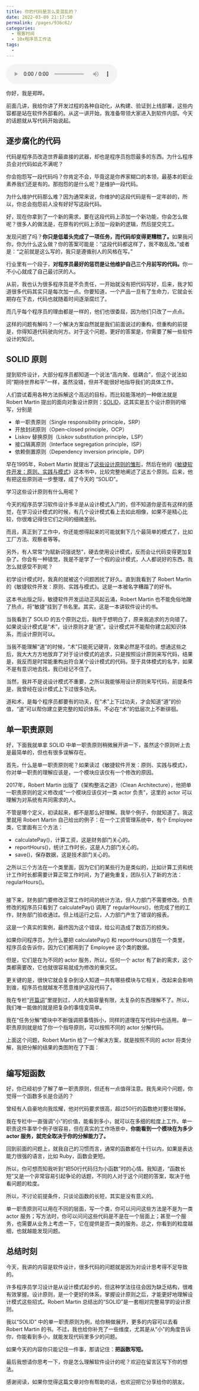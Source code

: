 ```yaml
---
title: 你的代码是怎么变混乱的？
date: 2022-03-09 21:17:50
permalink: /pages/936c62/
categories:
  - 极客时间
  - 10x程序员工作法
tags:
  - 
---
```

<audio title="34.你的代码是怎么变混乱的？" src="https://static001.geekbang.org/resource/audio/99/06/995f63a54ba2642d3886d0ad7edf4206.mp3" controls="controls"></audio> 
<p>你好，我是郑晔。</p><p>前面几讲，我给你讲了开发过程的各种自动化，从构建、验证到上线部署，这些内容都是站在软件外部看的。从这一讲开始，我准备带领大家进入到软件内部。今天的话题就从写代码开始说起。</p><h2>逐步腐化的代码</h2><p>代码是程序员改造世界最直接的武器，却也是程序员抱怨最多的东西。为什么程序员会对代码如此不满呢？</p><p>你会抱怨写一段代码吗？你肯定不会，毕竟这是你养家糊口的本领，最基本的职业素养我们还是有的。那抱怨的是什么呢？是维护一段代码。</p><p>为什么维护代码那么难？因为通常来说，你维护的这段代码是有一定年龄的，所以，你总会抱怨前人没有好好写这段代码。</p><p>好，现在你拿到了一个新的需求，要在这段代码上添加一个新功能，你会怎么做呢？很多人的做法是，在原有的代码上添加一段新的逻辑，然后提交完工。</p><p>发现问题了吗？<strong>你只是低着头完成了一项任务，而代码却变得更糟糕了。</strong>如果我问你，你为什么这么做？你的答案可能是：“这段代码都这样了，我不敢乱改。”或者是：“之前就是这么写的，我只是遵循别人的风格在写。”</p><p>行业里有一个段子，<strong>对程序员最好的惩罚是让他维护自己三个月前写的代码。</strong>你一不小心就成了自己最讨厌的人。</p><p>从前，我也认为很多程序员是不负责任，一开始就没有把代码写好，后来，我才知道很多代码其实只是每次加一点。你要知道，一个产品一旦有了生命力，它就会长期存在下去，代码也就随着时间逐渐腐烂了。</p><!-- [[[read_end]]] --><p>而几乎每个程序员的理由都是一样的，他们也很委屈，因为他们只改了一点点。</p><p>这样的问题有解吗？一个解决方案自然就是我们前面说过的重构，但重构的前提是，你得知道代码驶向何方。对于这个问题，更好的答案是，你需要了解一些软件设计的知识。</p><h2>SOLID 原则</h2><p>提到软件设计，大部分程序员都知道一个说法“高内聚、低耦合”，但这个说法如同“期待世界和平”一样，虽然没错，但并不能很好地指导我们的具体工作。</p><p>人们尝试着用各种方法拆解这个高远的目标，而比较能落地的一种做法就是 Robert Martin 提出的面向对象设计原则：<a href="http://butunclebob.com/ArticleS.UncleBob.PrinciplesOfOod">SOLID</a>，这其实是五个设计原则的缩写，分别是</p><ul>
<li>单一职责原则（Single responsibility principle，SRP）</li>
<li>开放封闭原则（Open–closed principle，OCP）</li>
<li>Liskov 替换原则（Liskov substitution principle，LSP）</li>
<li>接口隔离原则（Interface segregation principle，ISP）</li>
<li>依赖倒置原则（Dependency inversion principle，DIP）</li>
</ul><p>早在1995年，Robert Martin 就提出了<a href="http://groups.google.com/forum/?hl=en#!topic/comp.object/WICPDcXAMG8">这些设计原则的雏形</a>，然后在他的《<a href="http://groups.google.com/forum/?hl=en#!topic/comp.object/WICPDcXAMG8">敏捷软件开发：原则、实践与模式</a>》这本书中，比较完整地阐述了这五个原则。后来，他有把这些原则进一步整理，成了今天的 “SOLID”。</p><p>学习这些设计原则有什么用呢？</p><p>今天的程序员学习软件设计多半是从设计模式入门的，但不知道你是否有这样的感觉，在学习设计模式的时候，有几个设计模式看上去如此相像，如果不是精心比较，你很难记得住它们之间的细微差别。</p><p>而且，真正到了工作中，你还能想得起来的可能就剩下几个最简单的模式了，比如工厂方法、观察者等等。</p><p>另外，有人常常“为赋新词强说愁”，硬去使用设计模式，反而会让代码变得更加复杂了。你会有一种错觉，我是不是学了一个假的设计模式，人人都说好的东西，我怎么就感受不到呢？</p><p>初学设计模式时，我真的就被这个问题困扰了好久。直到我看到了 Robert Martin 的《敏捷软件开发：原则、实践与模式》。这是一本被名字糟蹋了的好书。</p><p>这本书出版之际，敏捷软件开发运动正风起云涌，Robert Martin 也不能免俗地蹭了热点，将“敏捷”挂到了书名里。其实，这是一本讲软件设计的书。</p><p>当我看到了 SOLID 的五个原则之后，我终于想明白了，原来我追求的方向错了。如果说设计模式是“术”，设计原则才是“道”。设计模式并不能帮你建立起知识体系，而设计原则可以。</p><p>当我不能理解“道”的时候，“术”只能死记硬背，效果必然是不佳的。想通这些之后，我大大方方地放弃了对于设计模式的追求，只是按照设计原则来写代码，结果是，我反而是时常能重构出符合某个设计模式的代码。至于具体模式的名字，如果不是有意识地去找，我已经记不住了。</p><p>当然，我并不是说设计模式不重要，之所以我能够用设计原则来写代码，前提条件是，我曾经在设计模式上下过很多功夫。</p><p>道和术，是每个程序员都要有的功夫，在“术”上下过功夫，才会知道“道”的价值，“道”可以帮你建立更完整的知识体系，不必在“术”的低层次上不断徘徊。</p><h2>单一职责原则</h2><p>好，下面我就单拿 SOLID 中单一职责原则稍微展开讲一下，虽然这个原则听上去是最简单的，但也有很多误解存在。</p><p>首先，什么是单一职责原则呢？如果读过《敏捷软件开发：原则、实践与模式》，你对单一职责的理解应该是，一个模块应该仅有一个修改的原因。</p><p>2017年，Robert Martin 出版了《架构整洁之道》（Clean Architecture），他把单一职责原则的定义修改成“一个模块应该仅对一类 actor 负责”，这里的 actor 可以理解为对系统有共同需求的人。</p><p>不管是哪个定义，初读起来，都不是那么好理解。我举个例子，你就知道了。我这里就用 Robert Martin 自己给出的例子：在一个工资管理系统中，有个 Employee 类，它里面有三个方法：</p><ul>
<li>calculatePay()，计算工资，这是财务部门关心的。</li>
<li>reportHours()，统计工作时长，这是人力部门关心的。</li>
<li>save()，保存数据，这是技术部门关心的。</li>
</ul><p>之所以三个方法在一个类里面，因为它们的某些行为是类似的，比如计算工资和统计工作时长都需要计算正常工作时间，为了避免重复，团队引入了新的方法：regularHours()。</p><p><img src="https://static001.geekbang.org/resource/image/aa/50/aabd9d105df157db95739fb628c00250.jpg" alt=""></p><p>接下来，财务部门要修改正常工作时间的统计方法，但人力部门不需要修改。负责修改的程序员只看到了 calculatePay() 调用了 regularHours()，他完成了他的工作，财务部门验收通过。但上线运行之后，人力部门产生了错误的报表。</p><p>这是一个真实的案例，最终因为这个错误，给公司造成了数百万的损失。</p><p>如果你问程序员，为什么要把 calculatePay() 和 reportHours()放在一个类里，程序员会告诉你，因为它们都用到了 Employee 这个类的数据。</p><p>但是，它们是在为不同的 actor 服务，所以，任何一个 actor 有了新的需求，这个类都需要改，它也就很容易就成为修改的重灾区。</p><p>更关键的是，很快它就会复杂到没人知道一共有哪些模块与它相关，改起来会影响到谁，程序员也就越发不愿意维护这段代码了。</p><p>我在专栏“<a href="http://time.geekbang.org/column/article/73980">开篇词</a>”里提到过，人的大脑容量有限，太复杂的东西理解不了。所以，我们唯一能做的就是把复杂的事情变简单。</p><p>我在“任务分解”模块中不断强调把事情拆小，同样的道理在写代码中也适用。单一职责原则就是给了你一个指导原则，可以按照不同的 actor 分解代码。</p><p>上面这个问题，Robert Martin 给了一个解决方案，就是按照不同的 actor 将类分解，我把分解的结果的类图附在了下面：</p><p><img src="https://static001.geekbang.org/resource/image/ae/bb/ae09f384694f4c7a503da64f7ab34cbb.jpg" alt=""></p><h2>编写短函数</h2><p>好，你已经初步了解了单一职责原则，但还有一点值得注意。我先来问个问题，你觉得一个函数多长是合适的？</p><p>曾经有人自豪地向我炫耀，他对代码要求很高，超过50行的函数绝对要处理掉。</p><p>我在专栏中一直强调“小”的价值，能看到多小，就可以在多细的粒度上工作。单一职责这件事举个例子很容易，但在真实的工作场景中，<strong>你能看到一个模块在为多少 actor 服务，就完全取决于你的分解能力了。</strong></p><p>回到前面的问题上，就我自己的习惯而言，通常的函数都在十行以内，如果是表达能力很强的语言，比如 Ruby，函数会更短。</p><p>所以，你可想而知我听到“把50行代码归为小函数”时的心情。我知道，“函数长短”又是一个非常容易引起争论的话题，不同的人对于这个问题的答案，取决于他看问题的粒度。</p><p>所以，不讨论前提条件，只谈论函数的长短，其实是没有意义的。</p><p>单一职责原则可以用在不同的层面，写一个类，你可以问问这些方法是不是为一类 actor 服务；写方法时，你可以问问这些代码是不是在一个层面上；甚至一个服务，也需要从业务上考虑一下，它在提供是否一类的服务。总之，你看到的粒度越细，也就越能发现问题。</p><h2>总结时刻</h2><p>今天，我讲的内容是软件设计，很多代码的问题就是因为对设计思考得不足导致的。</p><p>许多程序员学习设计是从设计模式起步的，但这种学法往往会因为缺乏结构，很难有效掌握。设计原则，是一个更好的体系，掌握设计原则之后，才能更好地理解设计模式这些招式。Robert Martin 总结出的“SOLID”是一套相对完整易学的设计原则。</p><p>我以“SOLID” 中的单一职责原则为例，给你稍做展开，更多的内容可以去看 Robert Martin 的书。不过，我也给你补充了一些维度，尤其是从“小”的角度告诉你，你能看到多小，就能发现代码里多少的问题。</p><p>如果今天的内容你只能记住一件事，那请记住：<strong>把函数写短。</strong></p><p>最后我想请你思考一下，你是怎么理解软件设计的呢？欢迎在留言区写下你的想法。</p><p>感谢阅读，如果你觉得这篇文章对你有帮助的话，也欢迎把它分享给你的朋友。</p>